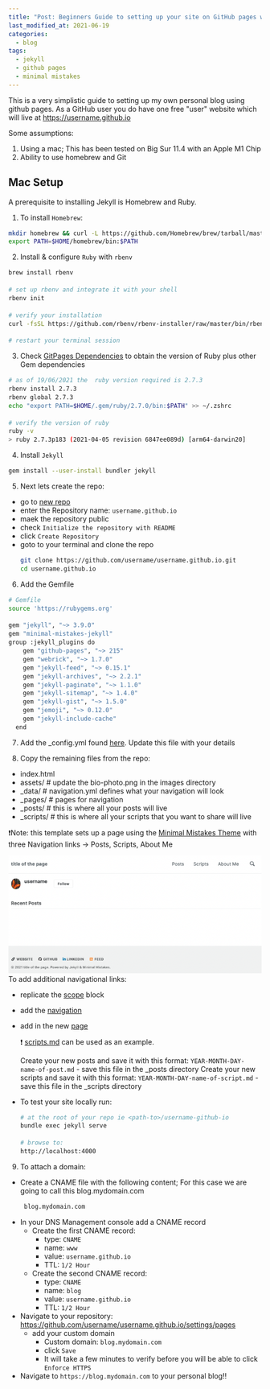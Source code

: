 ```yaml
---
title: "Post: Beginners Guide to setting up your site on GitHub pages with Jekyll"
last_modified_at: 2021-06-19
categories:
  - blog
tags:
  - jekyll
  - github pages
  - minimal mistakes
---
```


This is a very simplistic guide to setting up my own personal blog using github pages.  As a GitHub user you do have one free "user" website which will live at https://username.github.io

Some assumptions:

1. Using a mac; This has been tested on Big Sur 11.4 with an Apple M1 Chip
2. Ability to use homebrew and Git

## Mac Setup

A prerequisite to installing Jekyll is Homebrew and Ruby. 

1. To install `Homebrew`:

```bash
mkdir homebrew && curl -L https://github.com/Homebrew/brew/tarball/master | tar xz --strip 1 -C homebrew
export PATH=$HOME/homebrew/bin:$PATH

```
2. Install & configure `Ruby` with `rbenv` 

```bash
brew install rbenv

# set up rbenv and integrate it with your shell
rbenv init

# verify your installation
curl -fsSL https://github.com/rbenv/rbenv-installer/raw/master/bin/rbenv-doctor | bash

# restart your terminal session
```
3. Check [GitPages Dependencies](https://pages.github.com/versions/) to obtain the version of Ruby plus other Gem dependencies
   
```bash
# as of 19/06/2021 the  ruby version required is 2.7.3
rbenv install 2.7.3
rbenv global 2.7.3
echo "export PATH=$HOME/.gem/ruby/2.7.0/bin:$PATH" >> ~/.zshrc

# verify the version of ruby
ruby -v
> ruby 2.7.3p183 (2021-04-05 revision 6847ee089d) [arm64-darwin20]
```

4. Install `Jekyll`
  
```bash
gem install --user-install bundler jekyll
```
5. Next lets create the repo:
*    go to [new repo](github.com/new) 
*    enter the Repository name: `username.github.io`
*    maek the repository public
*    check `Initialize the repository with README`
*    click `Create Repository`
*    goto to your terminal and clone the repo
     ```bash
     git clone https://github.com/username/username.github.io.git
     cd username.github.io
     ```
6. Add the Gemfile 
  
```bash
# Gemfile
source 'https://rubygems.org'

gem "jekyll", "~> 3.9.0"
gem "minimal-mistakes-jekyll"
group :jekyll_plugins do
    gem "github-pages", "~> 215"
    gem "webrick", "~> 1.7.0"
    gem "jekyll-feed", "~> 0.15.1"
    gem "jekyll-archives", "~> 2.2.1"
    gem "jekyll-paginate", "~> 1.1.0"
    gem "jekyll-sitemap", "~> 1.4.0"
    gem "jekyll-gist", "~> 1.5.0"
    gem "jemoji", "~> 0.12.0"
    gem "jekyll-include-cache"
  end
```

7. Add the _config.yml found [here](https://github.com/celtan/jekyll-template/blob/main/_config.yml).  Update this file with your details

8. Copy the remaining files from the repo:
- index.html
- assets/      # update the bio-photo.png in the images directory
- _data/       # navigation.yml defines what your navigation will look 
- _pages/      # pages for navigation
- _posts/      # this is where all your posts will live
- _scripts/    # this is where all your scripts that you want to share will live

:exclamation:Note: this template sets up a page using the [Minimal Mistakes Theme](https://mmistakes.github.io/minimal-mistakes/) with three Navigation links -> Posts, Scripts, About Me

![default-jekyll-page](/assets/images/default-jekyll-page.png)
To add additional navigational links:
- replicate the [scope](https://github.com/celtan/jekyll-template/blob/main/_config.yml#L82-L87) block
- add the [navigation](https://github.com/celtan/jekyll-template/blob/main/_data/navigation.yml#L6-L7)
- add in the new [page](https://github.com/celtan/jekyll-template/tree/main/_pages) 

     :exclamation: [scripts.md](https://github.com/celtan/jekyll-template/blob/main/_pages/scripts-archive.md) can be used as an example.

  Create your new posts and save it with this format:
  `YEAR-MONTH-DAY-name-of-post.md` - save this file in the _posts directory
  Create your new scripts and save it with this format:
  `YEAR-MONTH-DAY-name-of-script.md` - save this file in the _scripts directory
- To test your site locally run:
  ```bash
  # at the root of your repo ie <path-to>/username-github-io
  bundle exec jekyll serve

  # browse to:
  http://localhost:4000
  
  ```

9. To attach a domain:
- Create a CNAME file with the following content;  For this case we are going to call this blog.mydomain.com
  ```bash
   blog.mydomain.com
  ```
- In your DNS Management console add a CNAME record
  - Create the first CNAME record:
    - type: `CNAME`
    - name: `www`
    - value: `username.github.io`
    - TTL: `1/2 Hour`
  - Create the second CNAME record:
    - type: `CNAME`
    - name: `blog`
    - value: `username.github.io`
    - TTL: `1/2 Hour`
- Navigate to your repository: https://github.com/username/username.github.io/settings/pages
  - add your custom domain
    - Custom domain: `blog.mydomain.com` 
    - click `Save`
    - It will take a few minutes to verify before you will be able to click `Enforce HTTPS`
- Navigate to `https://blog.mydomain.com` to your personal blog!!
